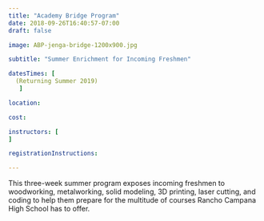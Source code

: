 ```yaml
---
title: "Academy Bridge Program"
date: 2018-09-26T16:40:57-07:00
draft: false

image: ABP-jenga-bridge-1200x900.jpg

subtitle: "Summer Enrichment for Incoming Freshmen"

datesTimes: [ 
  (Returning Summer 2019)
   ]

location:

cost:

instructors: [
]   

registrationInstructions:

---
```


This three-week summer program exposes incoming freshmen to
woodworking, metalworking, solid modeling, 3D printing, laser
cutting, and coding to help them prepare for the multitude of courses
Rancho Campana High School has to offer.
